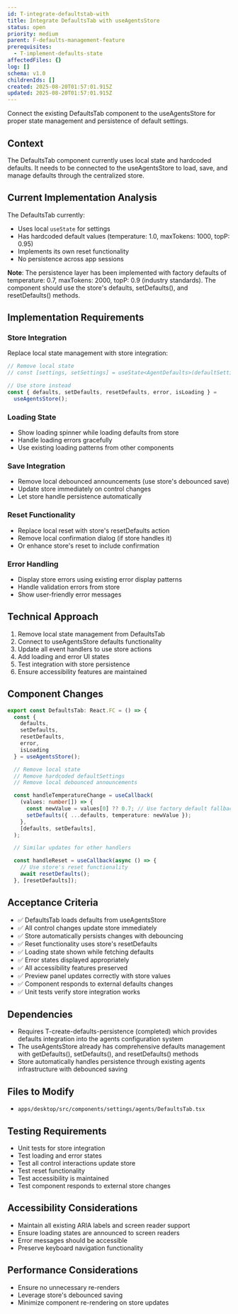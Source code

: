 ```yaml
---
id: T-integrate-defaultstab-with
title: Integrate DefaultsTab with useAgentsStore
status: open
priority: medium
parent: F-defaults-management-feature
prerequisites:
  - T-implement-defaults-state
affectedFiles: {}
log: []
schema: v1.0
childrenIds: []
created: 2025-08-20T01:57:01.915Z
updated: 2025-08-20T01:57:01.915Z
---
```


Connect the existing DefaultsTab component to the useAgentsStore for proper state management and persistence of default settings.

## Context

The DefaultsTab component currently uses local state and hardcoded defaults. It needs to be connected to the useAgentsStore to load, save, and manage defaults through the centralized store.

## Current Implementation Analysis

The DefaultsTab currently:

- Uses local `useState` for settings
- Has hardcoded default values (temperature: 1.0, maxTokens: 1000, topP: 0.95)
- Implements its own reset functionality
- No persistence across app sessions

**Note**: The persistence layer has been implemented with factory defaults of temperature: 0.7, maxTokens: 2000, topP: 0.9 (industry standards). The component should use the store's defaults, setDefaults(), and resetDefaults() methods.

## Implementation Requirements

### Store Integration

Replace local state management with store integration:

```typescript
// Remove local state
// const [settings, setSettings] = useState<AgentDefaults>(defaultSettings);

// Use store instead
const { defaults, setDefaults, resetDefaults, error, isLoading } =
  useAgentsStore();
```

### Loading State

- Show loading spinner while loading defaults from store
- Handle loading errors gracefully
- Use existing loading patterns from other components

### Save Integration

- Remove local debounced announcements (use store's debounced save)
- Update store immediately on control changes
- Let store handle persistence automatically

### Reset Functionality

- Replace local reset with store's resetDefaults action
- Remove local confirmation dialog (if store handles it)
- Or enhance store's reset to include confirmation

### Error Handling

- Display store errors using existing error display patterns
- Handle validation errors from store
- Show user-friendly error messages

## Technical Approach

1. Remove local state management from DefaultsTab
2. Connect to useAgentsStore defaults functionality
3. Update all event handlers to use store actions
4. Add loading and error UI states
5. Test integration with store persistence
6. Ensure accessibility features are maintained

## Component Changes

```typescript
export const DefaultsTab: React.FC = () => {
  const {
    defaults,
    setDefaults,
    resetDefaults,
    error,
    isLoading
  } = useAgentsStore();

  // Remove local state
  // Remove hardcoded defaultSettings
  // Remove local debounced announcements

  const handleTemperatureChange = useCallback(
    (values: number[]) => {
      const newValue = values[0] ?? 0.7; // Use factory default fallback
      setDefaults({ ...defaults, temperature: newValue });
    },
    [defaults, setDefaults],
  );

  // Similar updates for other handlers

  const handleReset = useCallback(async () => {
    // Use store's reset functionality
    await resetDefaults();
  }, [resetDefaults]);
```

## Acceptance Criteria

- ✅ DefaultsTab loads defaults from useAgentsStore
- ✅ All control changes update store immediately
- ✅ Store automatically persists changes with debouncing
- ✅ Reset functionality uses store's resetDefaults
- ✅ Loading state shown while fetching defaults
- ✅ Error states displayed appropriately
- ✅ All accessibility features preserved
- ✅ Preview panel updates correctly with store values
- ✅ Component responds to external defaults changes
- ✅ Unit tests verify store integration works

## Dependencies

- Requires T-create-defaults-persistence (completed) which provides defaults integration into the agents configuration system
- The useAgentsStore already has comprehensive defaults management with getDefaults(), setDefaults(), and resetDefaults() methods
- Store automatically handles persistence through existing agents infrastructure with debounced saving

## Files to Modify

- `apps/desktop/src/components/settings/agents/DefaultsTab.tsx`

## Testing Requirements

- Unit tests for store integration
- Test loading and error states
- Test all control interactions update store
- Test reset functionality
- Test accessibility is maintained
- Test component responds to external store changes

## Accessibility Considerations

- Maintain all existing ARIA labels and screen reader support
- Ensure loading states are announced to screen readers
- Error messages should be accessible
- Preserve keyboard navigation functionality

## Performance Considerations

- Ensure no unnecessary re-renders
- Leverage store's debounced saving
- Minimize component re-rendering on store updates

